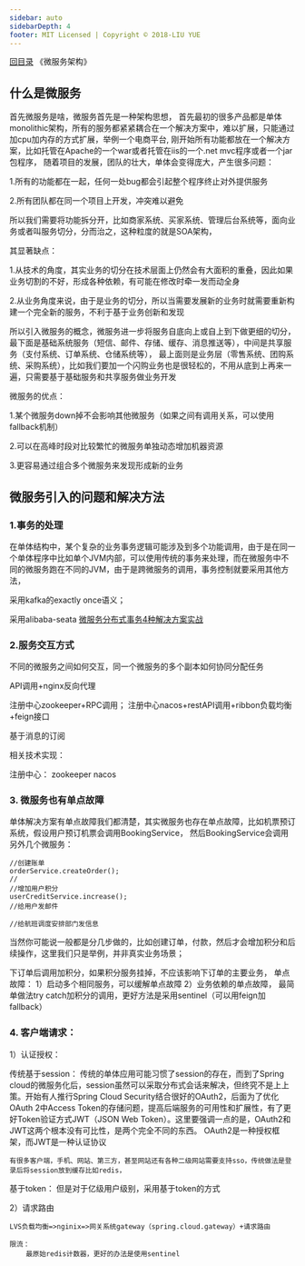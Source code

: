 ```yaml
---
sidebar: auto
sidebarDepth: 4
footer: MIT Licensed | Copyright © 2018-LIU YUE
---
```


[回目录](/docs/software)  《微服务架构》

## 什么是微服务

首先微服务是啥，微服务首先是一种架构思想，
首先最初的很多产品都是单体monolithic架构，所有的服务都紧紧耦合在一个解决方案中，难以扩展，只能通过加cpu加内存的方式扩展，举例一个电商平台,
刚开始所有功能都放在一个解决方案，比如托管在Apache的一个war或者托管在iis的一个.net mvc程序或者一个jar包程序，
随着项目的发展，团队的壮大，单体会变得庞大，产生很多问题：

1.所有的功能都在一起，任何一处bug都会引起整个程序终止对外提供服务

2.所有团队都在同一个项目上开发，冲突难以避免

所以我们需要将功能拆分开，比如商家系统、买家系统、管理后台系统等，面向业务或者叫服务切分，分而治之，这种粒度的就是SOA架构，

其显著缺点：

1.从技术的角度，其实业务的切分在技术层面上仍然会有大面积的重叠，因此如果业务切割的不好，形成各种依赖，有可能在修改时牵一发而动全身

2.从业务角度来说，由于是业务的切分，所以当需要发展新的业务时就需要重新构建一个完全新的服务，不利于基于业务创新和发现

所以引入微服务的概念，微服务进一步将服务自底向上或自上到下做更细的切分，最下面是基础系统服务（短信、邮件、存储、缓存、消息推送等），中间是共享服务（支付系统、订单系统、仓储系统等），
最上面则是业务层（零售系统、团购系统、采购系统），比如我们要加一个闪购业务也是很轻松的，不用从底到上再来一遍，只需要基于基础服务和共享服务做业务开发

微服务的优点：

1.某个微服务down掉不会影响其他微服务（如果之间有调用关系，可以使用fallback机制）

2.可以在高峰时段对比较繁忙的微服务单独动态增加机器资源

3.更容易通过组合多个微服务来发现形成新的业务

## 微服务引入的问题和解决方法

### 1.事务的处理

在单体结构中，某个复杂的业务事务逻辑可能涉及到多个功能调用，由于是在同一个单体程序中比如单个JVM内部，可以使用传统的事务来处理，而在微服务中不同的微服务跑在不同的JVM，由于是跨微服务的调用，事务控制就要采用其他方法，

采用kafka的exactly once语义；

采用alibaba-seata
[微服务分布式事务4种解决方案实战](https://juejin.im/post/5de4cc8ff265da05ef59fec0)


### 2.服务交互方式

不同的微服务之间如何交互，同一个微服务的多个副本如何协同分配任务

API调用+nginx反向代理

注册中心zookeeper+RPC调用； 注册中心nacos+restAPI调用+ribbon负载均衡+feign接口

基于消息的订阅

相关技术实现：

注册中心：
zookeeper
nacos


### 3. 微服务也有单点故障

单体解决方案有单点故障我们都清楚，其实微服务也存在单点故障，比如机票预订系统，假设用户预订机票会调用BookingService，
然后BookingService会调用另外几个微服务：
```
//创建账单
orderService.createOrder();
//
//增加用户积分
userCreditService.increase();
//给用户发邮件

//给航班调度安排部门发信息

```
当然你可能说一般都是分几步做的，比如创建订单，付款，然后才会增加积分和后续操作，这里我们只是举例，并非真实业务场景；

下订单后调用加积分，如果积分服务挂掉，不应该影响下订单的主要业务，
单点故障：
1）启动多个相同服务，可以缓解单点故障
2）业务依赖的单点故障，
最简单做法try catch加积分的调用，更好方法是采用sentinel（可以用feign加fallback）


### 4. 客户端请求：

1）认证授权：

传统基于session：
	传统的单体应用可能习惯了session的存在，而到了Spring cloud的微服务化后，session虽然可以采取分布式会话来解决，但终究不是上上策。开始有人推行Spring Cloud Security结合很好的OAuth2，后面为了优化OAuth 2中Access Token的存储问题，提高后端服务的可用性和扩展性，有了更好Token验证方式JWT（JSON Web Token）。这里要强调一点的是，OAuth2和JWT这两个根本没有可比性，是两个完全不同的东西。 OAuth2是一种授权框架，而JWT是一种认证协议

	有很多客户端，手机、网站、第三方，甚至网站还有各种二级网站需要支持sso，传统做法是登录后将session放到缓存比如redis，

基于token：
	但是对于亿级用户级别，采用基于token的方式

2）请求路由

	LVS负载均衡=>nginix=>网关系统gateway（spring.cloud.gateway）+请求路由
	
	限流：
		最原始redis计数器，更好的办法是使用sentinel



<disqus/>